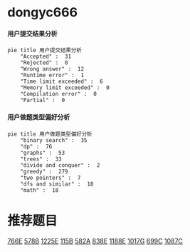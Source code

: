 # dongyc666

<!-- tabs:start -->



#### **用户提交结果分析**

```mermaid
pie title 用户提交结果分析
    "Accepted" :  31
    "Rejected" :  0
    "Wrong answer" :  12
    "Runtime error" :  1
    "Time limit exceeded" :  6
    "Memory limit exceeded" :  0
    "Compilation error" :  0
    "Partial" :  0
```

#### **用户做题类型偏好分析**

```mermaid
pie title 用户做题类型偏好分析
    "binary search" :  35
    "dp" :  76
    "graphs" :  53
    "trees" :  33
    "divide and conquer" :  2
    "greedy" :  279
    "two pointers" :  7
    "dfs and similar" :  18
    "math" :  18
```



<!-- tabs:end -->
# 推荐题目
[766E](https://codeforces.com/contest/766/problem/E)
[578B](https://codeforces.com/contest/578/problem/B)
[1225E](https://codeforces.com/contest/1225/problem/E)
[115B](https://codeforces.com/contest/115/problem/B)
[582A](https://codeforces.com/contest/582/problem/A)
[838E](https://codeforces.com/contest/838/problem/E)
[1188E](https://codeforces.com/contest/1188/problem/E)
[1017G](https://codeforces.com/contest/1017/problem/G)
[699C](https://codeforces.com/contest/699/problem/C)
[1087C](https://codeforces.com/contest/1087/problem/C)
